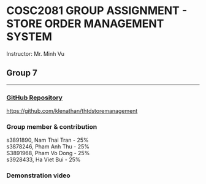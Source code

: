 
# COSC2081 GROUP ASSIGNMENT - STORE ORDER MANAGEMENT SYSTEM
Instructor: Mr. Minh Vu<br>
## Group 7
---
### [GitHub Repository](https://github.com/klenathan/thtdstoremanagement)
https://github.com/klenathan/thtdstoremanagement

### Group member & contribution

s3891890, Nam Thai Tran - 25%<br>
s3878246, Pham Anh Thu - 25%<br>
S3891968, Pham Vo Dong - 25%<br>
s3928433, Ha Viet Bui - 25%<br>

### Demonstration video

